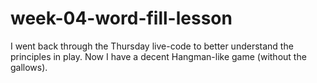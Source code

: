 # week-04-word-fill-lesson
I went back through the Thursday live-code to better understand the principles in play. Now I have a decent Hangman-like game (without the gallows).
